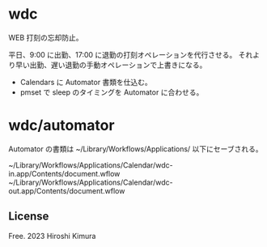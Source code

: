 # wdc

WEB 打刻の忘却防止。

平日、9:00 に出勤、17:00 に退勤の打刻オペレーションを代行させる。
それより早い出勤、遅い退勤の手動オペレーションで上書きになる。

* Calendars に Automator 書類を仕込む。
* pmset で sleep のタイミングを Automator に合わせる。


# wdc/automator

Automator の書類は ~/Library/Workflows/Applications/ 以下にセーブされる。

~/Library/Workflows/Applications/Calendar/wdc-in.app/Contents/document.wflow
~/Library/Workflows/Applications/Calendar/wdc-out.app/Contents/document.wflow


## License

Free. 2023 Hiroshi Kimura



